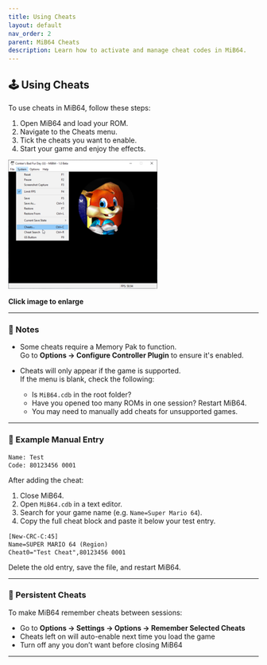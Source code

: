 ```yaml
---
title: Using Cheats
layout: default
nav_order: 2
parent: MiB64 Cheats
description: Learn how to activate and manage cheat codes in MiB64.
---
```




## 🕹️ <a name="using-cheats">Using Cheats</a>

To use cheats in MiB64, follow these steps:

1. Open MiB64 and load your ROM.
2. Navigate to the Cheats menu.
3. Tick the cheats you want to enable.
4. Start your game and enjoy the effects.

<a href="./assets/images/01/Cheat11.png" target="_blank">
  <img src="./assets/images/01/Cheat11-300x259.png" alt="Cheat Menu" width="300" />
</a>
<p class="has-text-align-center"><strong>Click image to enlarge</strong></p>
<!-- ClauseEcho: Using Cheats Image -->

---

### 🧠 Notes

- Some cheats require a Memory Pak to function.  
  Go to **Options → Configure Controller Plugin** to ensure it's enabled.

- Cheats will only appear if the game is supported.  
  If the menu is blank, check the following:
  - Is `MiB64.cdb` in the root folder?
  - Have you opened too many ROMs in one session? Restart MiB64.
  - You may need to manually add cheats for unsupported games.

---

### 🧪 Example Manual Entry

```text
Name: Test
Code: 80123456 0001
```

After adding the cheat:
1. Close MiB64.
2. Open `MiB64.cdb` in a text editor.
3. Search for your game name (e.g. `Name=Super Mario 64`).
4. Copy the full cheat block and paste it below your test entry.

```text
[New-CRC-C:45]
Name=SUPER MARIO 64 (Region)
Cheat0="Test Cheat",80123456 0001
```

Delete the old entry, save the file, and restart MiB64.

---

### 🧷 Persistent Cheats

To make MiB64 remember cheats between sessions:

- Go to **Options → Settings → Options → Remember Selected Cheats**
- Cheats left on will auto-enable next time you load the game
- Turn off any you don’t want before closing MiB64

---

<!-- ClauseLock: Using Cheats Section Echoed -->

